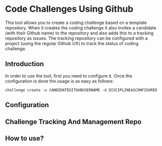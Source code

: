 # Code Challenges Using Github

This tool allows you to create a coding challenge based on a template repository. When it creates the coding challenge it also invites a candidate (with their Github name) to the repository and also adds this to a tracking repository as issues. The tracking repository can be configured with a project (using the regular Github UX) to track the status of coding challenge.

## Introduction

In order to use the tool, first you need to configure it. Once the configuration is done the usage is as easy as follows:

```
challenge create -u CANDIDATEGITHUBUSERNAME -d DISCIPLINEASCONFIGURED

```

## Configuration

## Challenge Tracking And Management Repo

## How to use?
